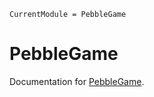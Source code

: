```@meta
CurrentModule = PebbleGame
```

# PebbleGame

Documentation for [PebbleGame](https://github.com/exAClior/PebbleGame.jl).

